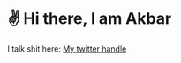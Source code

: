 # :v: Hi there, I am Akbar

I talk shit here: [My twitter handle](https://twitter.com/pulimoodanhere)
